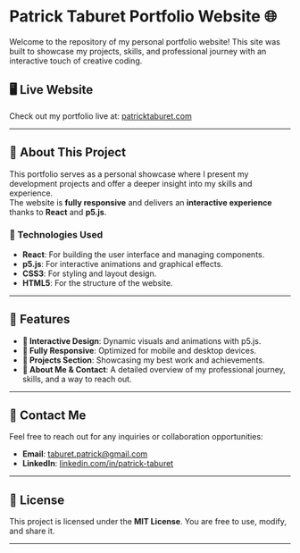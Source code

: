 # Patrick Taburet Portfolio Website 🌐  
Welcome to the repository of my personal portfolio website! This site was built to showcase my projects, skills, and professional journey with an interactive touch of creative coding.

## 🖥️ Live Website  
Check out my portfolio live at: [patricktaburet.com](https://patricktaburet.com)  

---

## 🚀 About This Project  
This portfolio serves as a personal showcase where I present my development projects and offer a deeper insight into my skills and experience.  
The website is **fully responsive** and delivers an **interactive experience** thanks to **React** and **p5.js**. 

### 🔧 Technologies Used  
- **React**: For building the user interface and managing components.  
- **p5.js**: For interactive animations and graphical effects.  
- **CSS3**: For styling and layout design.  
- **HTML5**: For the structure of the website.  

---

## 📂 Features  
- **🎨 Interactive Design**: Dynamic visuals and animations with p5.js.  
- **📱 Fully Responsive**: Optimized for mobile and desktop devices.  
- **📁 Projects Section**: Showcasing my best work and achievements.  
- **📝 About Me & Contact**: A detailed overview of my professional journey, skills, and a way to reach out.  

---

## 📧 Contact Me  
Feel free to reach out for any inquiries or collaboration opportunities:  

- **Email**: [taburet.patrick@gmail.com](taburet.patrick@gmail.com)  
- **LinkedIn**: [linkedin.com/in/patrick-taburet](https://linkedin.com/in/patrick-taburet)  

---

## 📄 License  
This project is licensed under the **MIT License**. You are free to use, modify, and share it.  

---

